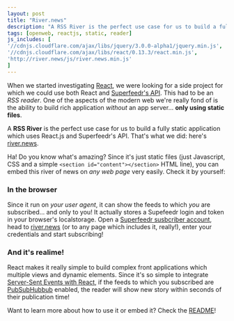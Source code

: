 ```yaml
---
layout: post
title: "River.news"
description: "A RSS River is the perfect use case for us to build a fully static application which uses React.js and Superfeedr's API. That's what we did: here's http://river.news."
tags: [openweb, reactjs, static, reader]
js_includes: [
'//cdnjs.cloudflare.com/ajax/libs/jquery/3.0.0-alpha1/jquery.min.js',
'//cdnjs.cloudflare.com/ajax/libs/react/0.13.3/react.min.js',
'http://river.news/js/river.news.min.js'
]
---
```


When we started investigating [React](https://facebook.github.io/react/), we were looking for a side project for which we could use both React and [Superfeedr's API](http://push.superfeedr.com/). This had to be an *RSS reader*. One of the aspects of the modern web we're really fond of is the ability to build rich application *without* an app server... **only using static files**.

A **RSS River** is the perfect use case for us to build a fully static application which uses React.js and Superfeedr's API. That's what we did: here's [river.news](http://river.news/).

Ha! Do you know what's amazing? Since it's just static files (just Javascript, CSS and a simple `<section id="content"></section>` HTML line), you can embed this river of news on *any web page* very easily. Check it by yourself:

<style>
.img-responsive {
	max-width: 100%;, height: auto; display: block;
}
</style>

<section id="content"></section>

### In the browser

Since it run on *your user agent*, it can show the feeds to which *you* are subscribed... and only to you! It actually stores a Supefeedr login and token in your browser's localstorage. Open a [Superfeedr susbcriber account](https://superfeedr.com/subscriber/), head to [river.news](http://river.news/) (or to any page which includes it, really!), enter your credentials and start subscribing!

### And it's realime!

React makes it really simple to build complex front applications which multiple views and dynamic elements. Since it's so simple to integrate [Server-Sent Events with React](/react-server-sent-events/), if the feeds to which you subscribed are [PubSubHubbub](https://en.wikipedia.org/wiki/PubSubHubbub) enabled, the reader will show new story within seconds of their publication time!

Want to learn more about how to use it or embed it? Check the [README](https://github.com/superfeedr/river.news/blob/master/README.markdown)!




